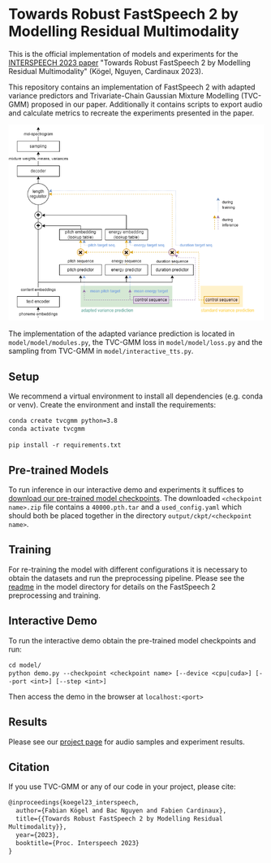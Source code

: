 # Towards Robust FastSpeech 2 by Modelling Residual Multimodality

This is the official implementation of models and experiments for the [INTERSPEECH 2023 paper](https://arxiv.org/abs/2306.01442) "Towards Robust FastSpeech 2 by Modelling Residual Multimodality" (Kögel, Nguyen, Cardinaux 2023).

This repository contains an implementation of FastSpeech 2 with adapted variance predictors and Trivariate-Chain Gaussian Mixture Modelling (TVC-GMM) proposed in our paper.
Additionally it contains scripts to export audio and calculate metrics to recreate the experiments presented in the paper.

![](project_page/img/sony_adapted_fs2.png) 

The implementation of the adapted variance prediction is located in `model/model/modules.py`, the TVC-GMM loss in `model/model/loss.py` and the sampling from TVC-GMM in `model/interactive_tts.py`.

## Setup

We recommend a virtual environment to install all dependencies (e.g. conda or venv).
Create the environment and install the requirements:

```
conda create tvcgmm python=3.8
conda activate tvcgmm

pip install -r requirements.txt
```

## Pre-trained Models

To run inference in our interactive demo and experiments it suffices to [download our pre-trained model checkpoints](https://github.com/sony/ai-research-code/releases). 
The downloaded `<checkpoint name>.zip` file contains a `40000.pth.tar` and a `used_config.yaml` which should both be placed together in the directory `output/ckpt/<checkpoint name>`. 

## Training

For re-training the model with different configurations it is necessary to obtain the datasets and run the preprocessing pipeline.
Please see the [readme](model/README.md) in the model directory for details on the FastSpeech 2 preprocessing and training.

## Interactive Demo

To run the interactive demo obtain the pre-trained model checkpoints and run:
```
cd model/
python demo.py --checkpoint <checkpoint name> [--device <cpu|cuda>] [--port <int>] [--step <int>]
```
Then access the demo in the browser at `localhost:<port>`

## Results

Please see our [project page](https://sony.github.io/ai-research-code/tvcgmm) for audio samples and experiment results.

## Citation

If you use TVC-GMM or any of our code in your project, please cite:
```
@inproceedings{koegel23_interspeech,
  author={Fabian Kögel and Bac Nguyen and Fabien Cardinaux},
  title={{Towards Robust FastSpeech 2 by Modelling Residual Multimodality}},
  year={2023},
  booktitle={Proc. Interspeech 2023}
}
```
